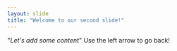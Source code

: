 ```yaml
---
layout: slide
title: "Welcome to our second slide!"
---
```

"*Let's add some content*"
Use the left arrow to go back!

